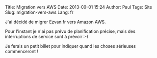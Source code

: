 Title: Migration vers AWS
Date: 2013-09-01 15:24
Author: Paul
Tags: Site
Slug: migration-vers-aws
Lang: fr

J'ai décidé de migrer Ezvan.fr vers Amazon AWS.

Pour l'instant je n'ai pas prévu de planification précise, mais des
interruptions de service sont à prévoir :-)

Je ferais un petit billet pour indiquer quand les choses sérieuses
commenceront !


